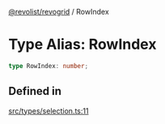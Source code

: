 [@revolist/revogrid](README.md) / RowIndex

# Type Alias: RowIndex

```ts
type RowIndex: number;
```

## Defined in

[src/types/selection.ts:11](https://github.com/revolist/revogrid/blob/c9c4fc1791ac452c4c9470419263ce544ebb624f/src/types/selection.ts#L11)
